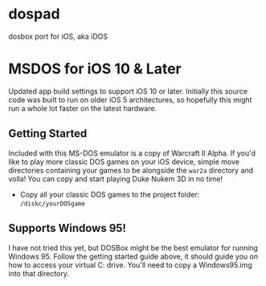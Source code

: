 dospad
======

dosbox port for iOS, aka iDOS
# MSDOS for iOS 10 & Later

Updated app build settings to support iOS 10 or later. Initially this source code was built to run on older iOS 5 architectures, so hopefully this might run a whole lot faster on the latest hardware. 


## Getting Started
Included with this MS-DOS emulator is a copy of Warcraft II Alpha.
If you'd like to play more classic DOS games on your iOS device, simple move
directories containing your games to be alongside the `war2a` directory and volla!
You can copy and start playing Duke Nukem 3D in no time!
* Copy all your classic DOS games to the project folder: `/diskc/yourDOSgame`

## Supports Windows 95!
I have not tried this yet, but DOSBox might be the best emulator for running Windows 95.
Follow the getting started guide above, it should guide you on how to access your virtual
C: drive. You'll need to copy a Windows95.img into that directory.
